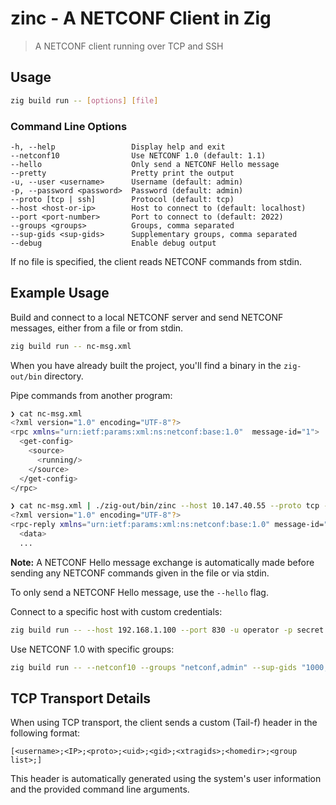 # zinc - A NETCONF Client in Zig
> A NETCONF client running over TCP and SSH

## Usage

```bash
zig build run -- [options] [file]
```

### Command Line Options

```
-h, --help                 Display help and exit
--netconf10                Use NETCONF 1.0 (default: 1.1)
--hello                    Only send a NETCONF Hello message
--pretty                   Pretty print the output
-u, --user <username>      Username (default: admin)
-p, --password <password>  Password (default: admin)
--proto [tcp | ssh]        Protocol (default: tcp)
--host <host-or-ip>        Host to connect to (default: localhost)
--port <port-number>       Port to connect to (default: 2022)
--groups <groups>          Groups, comma separated
--sup-gids <sup-gids>      Supplementary groups, comma separated
--debug                    Enable debug output
```

If no file is specified, the client reads NETCONF commands from stdin.

## Example Usage

Build and connect to a local NETCONF server and send NETCONF messages,
either from a file or from stdin.
```bash
zig build run -- nc-msg.xml
```

When you have already built the project, you'll find a binary in the `zig-out/bin` directory.

Pipe commands from another program:
```bash
❯ cat nc-msg.xml
<?xml version="1.0" encoding="UTF-8"?>
<rpc xmlns="urn:ietf:params:xml:ns:netconf:base:1.0"  message-id="1">
  <get-config>
    <source>
      <running/>
    </source>
  </get-config>
</rpc>

❯ cat nc-msg.xml | ./zig-out/bin/zinc --host 10.147.40.55 --proto tcp --port 2023  --pretty
<?xml version="1.0" encoding="UTF-8"?>
<rpc-reply xmlns="urn:ietf:params:xml:ns:netconf:base:1.0" message-id="1">
  <data>
  ...
```

**Note:** A NETCONF Hello message exchange is automatically made before
sending any NETCONF commands given in the file or via stdin.

To only send a NETCONF Hello message, use the `--hello` flag.

Connect to a specific host with custom credentials:
```bash
zig build run -- --host 192.168.1.100 --port 830 -u operator -p secret --hello
```

Use NETCONF 1.0 with specific groups:
```bash
zig build run -- --netconf10 --groups "netconf,admin" --sup-gids "1000,1001" --hello
```

## TCP Transport Details

When using TCP transport, the client sends a custom (Tail-f) header in the following format:
```
[<username>;<IP>;<proto>;<uid>;<gid>;<xtragids>;<homedir>;<group list>;]
```

This header is automatically generated using the system's user information and the provided command line arguments.
